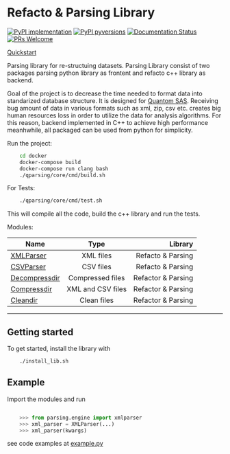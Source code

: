# Refacto & Parsing Library

[![PyPI implementation](https://img.shields.io/pypi/implementation/ansicolortags.svg)](https://pypi.python.org/pypi/ansicolortags/)
[![PyPI pyversions](https://img.shields.io/pypi/pyversions/ansicolortags.svg)](https://pypi.python.org/pypi/ansicolortags/)
[![Documentation Status](https://readthedocs.org/projects/ansicolortags/badge/?version=latest)](http://ansicolortags.readthedocs.io/?badge=latest)
[![PRs Welcome](https://img.shields.io/badge/PRs-welcome-brightgreen.svg?style=flat-square)](http://makeapullrequest.com)

[Quickstart](docs/quickstart.md)

Parsing library for re-structuing datasets. Parsing Library consist of two packages parsing python library as frontent and refacto c++ library as backend.

Goal of the project is to decrease the time needed to format data into standarized database structure. It is designed for [Quantom SAS](https://quantom.solar/fr/).
Receiving bug amount of data in various formats such as xml, zip, csv etc. creates big human resources loss in order to utilize the data for analysis algorithms. For this reason, backend implemented in C++ to achieve high performance meanhwhile, all packaged can be used from python for simplicity.

Run the project:

```sh
    cd docker
    docker-compose build
    docker-compose run clang bash
    ./qparsing/core/cmd/build.sh
```

For Tests:

```sh
    ./qparsing/core/cmd/test.sh
```

This will compile all the code, build the c++ library and run the tests.

Modules:

| Name                                                                                          |       Type        |            Library |
| --------------------------------------------------------------------------------------------- | :---------------: | -----------------: |
| [XMLParser](https://github.com/sanoguzhan/refacto/blob/master/src/core/include/xmlparser.hpp) |     XML files     |  Refacto & Parsing |
| [CSVParser](https://github.com/sanoguzhan/refacto/blob/master/src/core/include/csvparser.hpp) |     CSV files     |  Refacto & Parsing |
| [Decompressdir](https://github.com/sanoguzhan/refacto/blob/master/src/core/include/cod.hpp)   | Compressed files  | Refactor & Parsing |
| [Compressdir](https://github.com/sanoguzhan/refacto/blob/master/src/core/include/cod.hpp)     | XML and CSV files | Refactor & Parsing |
| [Cleandir](https://github.com/sanoguzhan/refacto/blob/master/src/core/include/cod.hpp)        |    Clean files    | Refactor & Parsing |

---

## Getting started

To get started, install the library with

```sh
    ./install_lib.sh
```

## Example

Import the modules and run

```python

    >>> from parsing.engine import xmlparser
    >>> xml_parser = XMLParser(...)
    >>> xml_parser(kwargs)

```

see code examples at [example.py](https://github.com/sanoguzhan/refacto/blob/master/docs/example.py)
